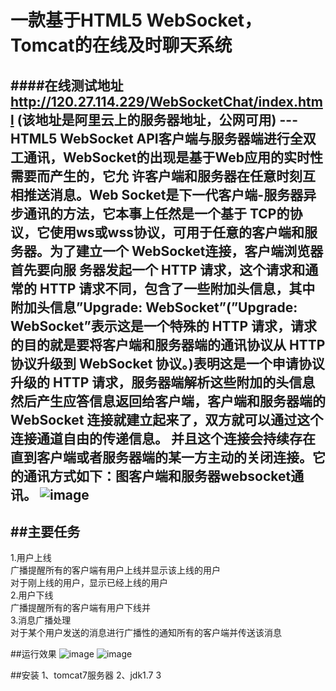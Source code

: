 # 一款基于HTML5 WebSocket，Tomcat的在线及时聊天系统
####在线测试地址 http://120.27.114.229/WebSocketChat/index.html (该地址是阿里云上的服务器地址，公网可用)
---HTML5 WebSocket API客户端与服务器端进行全双工通讯，WebSocket的出现是基于Web应用的实时性需要而产生的，它允
许客户端和服务器在任意时刻互相推送消息。Web Socket是下一代客户端-服务器异步通讯的方法，它本事上任然是一个基于
TCP的协议，它使用ws或wss协议，可用于任意的客户端和服务器。为了建立一个 WebSocket连接，客户端浏览器首先要向服
务器发起一个 HTTP 请求，这个请求和通常的 HTTP 请求不同，包含了一些附加头信息，其中附加头信息”Upgrade: WebSocket”(”Upgrade:
WebSocket”表示这是一个特殊的 HTTP 请求，请求的目的就是要将客户端和服务器端的通讯协议从 HTTP 协议升级到 WebSocket 协议。)表明这是一个申请协议升级的 HTTP
请求，服务器端解析这些附加的头信息然后产生应答信息返回给客户端，客户端和服务器端的 WebSocket 连接就建立起来了，双方就可以通过这个连接通道自由的传递信息。
并且这个连接会持续存在直到客户端或者服务器端的某一方主动的关闭连接。它的通讯方式如下：图客户端和服务器websocket通讯。
![image](https://github.com/silence940109/PrescriptionTrackSystem/blob/master/systemimages/websocket.jpg)
---
##主要任务
---
1.用户上线<br>
	广播提醒所有的客户端有用户上线并显示该上线的用户<br>
	对于刚上线的用户，显示已经上线的用户<br>
2.用户下线<br>
	广播提醒所有的客户端有用户下线并<br>
3.消息广播处理<br>
	对于某个用户发送的消息进行广播性的通知所有的客户端并传送该消息<br>

##运行效果
![image](https://github.com/silence940109/WebSocketChat/blob/master/images/img1.png)
![image](https://github.com/silence940109/WebSocketChat/blob/master/images/img2.png)

##安装
1、tomcat7服务器
2、jdk1.7
3

